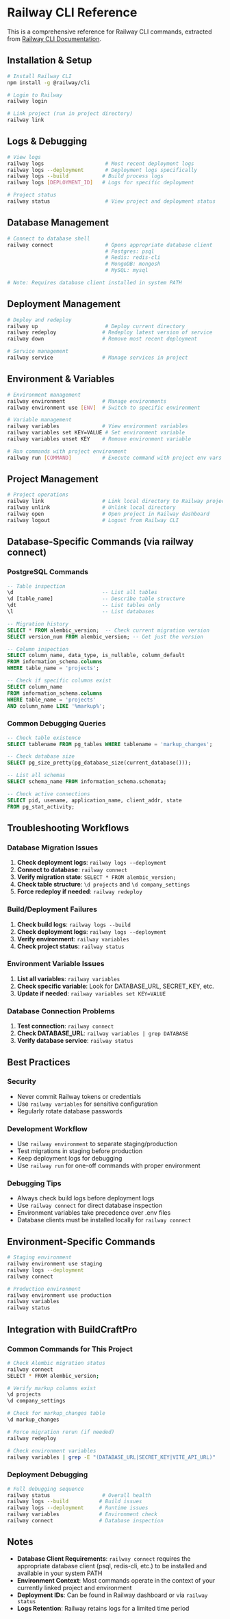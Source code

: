 # Railway CLI Reference

This is a comprehensive reference for Railway CLI commands, extracted from [Railway CLI Documentation](https://docs.railway.com/reference/cli-api).

## Installation & Setup

```bash
# Install Railway CLI
npm install -g @railway/cli

# Login to Railway
railway login

# Link project (run in project directory)
railway link
```

## Logs & Debugging

```bash
# View logs
railway logs                    # Most recent deployment logs
railway logs --deployment       # Deployment logs specifically
railway logs --build           # Build process logs
railway logs [DEPLOYMENT_ID]   # Logs for specific deployment

# Project status
railway status                  # View project and deployment status
```

## Database Management

```bash
# Connect to database shell
railway connect                 # Opens appropriate database client
                                # Postgres: psql
                                # Redis: redis-cli  
                                # MongoDB: mongosh
                                # MySQL: mysql

# Note: Requires database client installed in system PATH
```

## Deployment Management

```bash
# Deploy and redeploy
railway up                      # Deploy current directory
railway redeploy               # Redeploy latest version of service
railway down                   # Remove most recent deployment

# Service management
railway service                # Manage services in project
```

## Environment & Variables

```bash
# Environment management
railway environment            # Manage environments
railway environment use [ENV]  # Switch to specific environment

# Variable management  
railway variables              # View environment variables
railway variables set KEY=VALUE # Set environment variable
railway variables unset KEY    # Remove environment variable

# Run commands with project environment
railway run [COMMAND]          # Execute command with project env vars
```

## Project Management

```bash
# Project operations
railway link                   # Link local directory to Railway project
railway unlink                 # Unlink local directory
railway open                   # Open project in Railway dashboard
railway logout                 # Logout from Railway CLI
```

## Database-Specific Commands (via railway connect)

### PostgreSQL Commands
```sql
-- Table inspection
\d                             -- List all tables
\d [table_name]                -- Describe table structure
\dt                            -- List tables only
\l                             -- List databases

-- Migration history
SELECT * FROM alembic_version;  -- Check current migration version
SELECT version_num FROM alembic_version; -- Get just the version

-- Column inspection
SELECT column_name, data_type, is_nullable, column_default 
FROM information_schema.columns 
WHERE table_name = 'projects';

-- Check if specific columns exist
SELECT column_name 
FROM information_schema.columns 
WHERE table_name = 'projects' 
AND column_name LIKE '%markup%';
```

### Common Debugging Queries
```sql
-- Check table existence
SELECT tablename FROM pg_tables WHERE tablename = 'markup_changes';

-- Check database size
SELECT pg_size_pretty(pg_database_size(current_database()));

-- List all schemas
SELECT schema_name FROM information_schema.schemata;

-- Check active connections
SELECT pid, usename, application_name, client_addr, state 
FROM pg_stat_activity;
```

## Troubleshooting Workflows

### Database Migration Issues
1. **Check deployment logs**: `railway logs --deployment`
2. **Connect to database**: `railway connect`
3. **Verify migration state**: `SELECT * FROM alembic_version;`
4. **Check table structure**: `\d projects` and `\d company_settings`
5. **Force redeploy if needed**: `railway redeploy`

### Build/Deployment Failures
1. **Check build logs**: `railway logs --build`
2. **Check deployment logs**: `railway logs --deployment`
3. **Verify environment**: `railway variables`
4. **Check project status**: `railway status`

### Environment Variable Issues
1. **List all variables**: `railway variables`
2. **Check specific variable**: Look for DATABASE_URL, SECRET_KEY, etc.
3. **Update if needed**: `railway variables set KEY=VALUE`

### Database Connection Problems
1. **Test connection**: `railway connect`
2. **Check DATABASE_URL**: `railway variables | grep DATABASE`
3. **Verify database service**: `railway status`

## Best Practices

### Security
- Never commit Railway tokens or credentials
- Use `railway variables` for sensitive configuration
- Regularly rotate database passwords

### Development Workflow
- Use `railway environment` to separate staging/production
- Test migrations in staging before production
- Keep deployment logs for debugging
- Use `railway run` for one-off commands with proper environment

### Debugging Tips
- Always check build logs before deployment logs
- Use `railway connect` for direct database inspection
- Environment variables take precedence over .env files
- Database clients must be installed locally for `railway connect`

## Environment-Specific Commands

```bash
# Staging environment
railway environment use staging
railway logs --deployment
railway connect

# Production environment  
railway environment use production
railway variables
railway status
```

## Integration with BuildCraftPro

### Common Commands for This Project
```bash
# Check Alembic migration status
railway connect
SELECT * FROM alembic_version;

# Verify markup columns exist
\d projects
\d company_settings

# Check for markup_changes table
\d markup_changes

# Force migration rerun (if needed)
railway redeploy

# Check environment variables
railway variables | grep -E "(DATABASE_URL|SECRET_KEY|VITE_API_URL)"
```

### Deployment Debugging
```bash
# Full debugging sequence
railway status                 # Overall health
railway logs --build          # Build issues
railway logs --deployment     # Runtime issues  
railway variables             # Environment check
railway connect               # Database inspection
```

## Notes

- **Database Client Requirements**: `railway connect` requires the appropriate database client (psql, redis-cli, etc.) to be installed and available in your system PATH
- **Environment Context**: Most commands operate in the context of your currently linked project and environment
- **Deployment IDs**: Can be found in Railway dashboard or via `railway status`
- **Logs Retention**: Railway retains logs for a limited time period